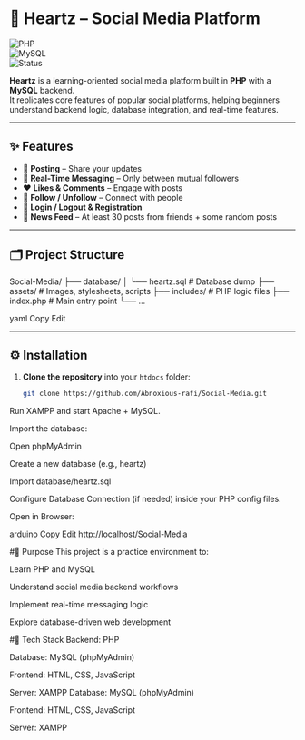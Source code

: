 # 💖 Heartz – Social Media Platform  

![PHP](https://img.shields.io/badge/PHP-777BB4?logo=php&logoColor=white)  
![MySQL](https://img.shields.io/badge/MySQL-005C84?logo=mysql&logoColor=white)  
![Status](https://img.shields.io/badge/Status-Learning%20Project-blue)  

**Heartz** is a learning-oriented social media platform built in **PHP** with a **MySQL** backend.  
It replicates core features of popular social platforms, helping beginners understand backend logic, database integration, and real-time features.  

---

## ✨ Features  

- 📝 **Posting** – Share your updates  
- 💬 **Real-Time Messaging** – Only between mutual followers  
- ❤️ **Likes & Comments** – Engage with posts  
- 👥 **Follow / Unfollow** – Connect with people  
- 🔐 **Login / Logout & Registration**  
- 📜 **News Feed** – At least 30 posts from friends + some random posts  

---

## 🗂 Project Structure  

Social-Media/
├── database/
│ └── heartz.sql # Database dump
├── assets/ # Images, stylesheets, scripts
├── includes/ # PHP logic files
├── index.php # Main entry point
└── ...

yaml
Copy
Edit

---

## ⚙️ Installation  

1. **Clone the repository** into your `htdocs` folder:  
   ```bash
   git clone https://github.com/Abnoxious-rafi/Social-Media.git
Run XAMPP and start Apache + MySQL.

Import the database:

Open phpMyAdmin

Create a new database (e.g., heartz)

Import database/heartz.sql

Configure Database Connection (if needed) inside your PHP config files.

Open in Browser:

arduino
Copy
Edit
http://localhost/Social-Media

#🎯 Purpose
This project is a practice environment to:

 Learn PHP and MySQL

 Understand social media backend workflows

 Implement real-time messaging logic

 Explore database-driven web development

#📌 Tech Stack
Backend: PHP

Database: MySQL (phpMyAdmin)

Frontend: HTML, CSS, JavaScript

Server: XAMPP
Database: MySQL (phpMyAdmin)

Frontend: HTML, CSS, JavaScript

Server: XAMPP
